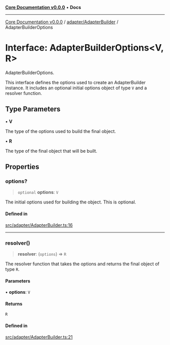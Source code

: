 [**Core Documentation v0.0.0**](../../../README.md) • **Docs**

***

[Core Documentation v0.0.0](../../../modules.md) / [adapter/AdapterBuilder](../README.md) / AdapterBuilderOptions

# Interface: AdapterBuilderOptions\<V, R\>

AdapterBuilderOptions.

This interface defines the options used to create an AdapterBuilder instance.
It includes an optional initial options object of type `V` and a resolver function.

## Type Parameters

• **V**

The type of the options used to build the final object.

• **R**

The type of the final object that will be built.

## Properties

### options?

> `optional` **options**: `V`

The initial options used for building the object. This is optional.

#### Defined in

[src/adapter/AdapterBuilder.ts:16](https://github.com/stonemjs/core/blob/65be5a9387baf469de681455799e33a2688aa3c9/src/adapter/AdapterBuilder.ts#L16)

***

### resolver()

> **resolver**: (`options`) => `R`

The resolver function that takes the options and returns the final object of type `R`.

#### Parameters

• **options**: `V`

#### Returns

`R`

#### Defined in

[src/adapter/AdapterBuilder.ts:21](https://github.com/stonemjs/core/blob/65be5a9387baf469de681455799e33a2688aa3c9/src/adapter/AdapterBuilder.ts#L21)
